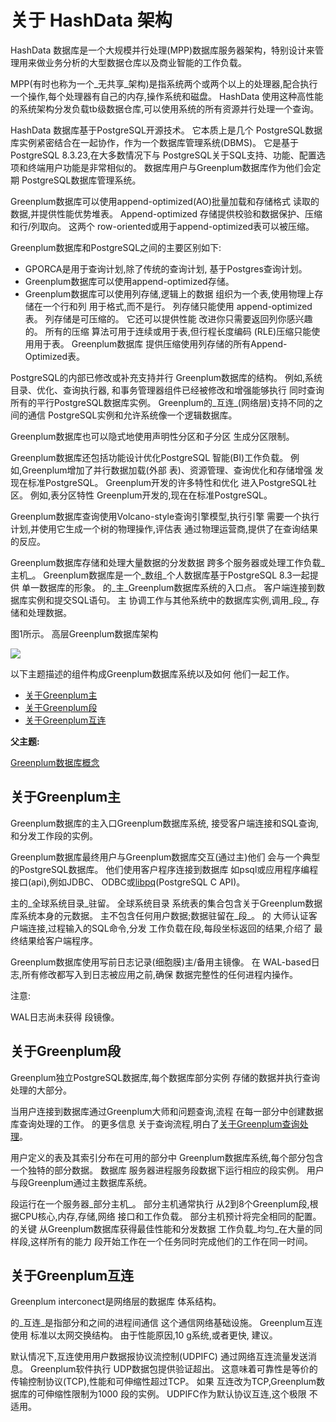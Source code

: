 # 关于 HashData 架构

HashData 数据库是一个大规模并行处理\(MPP\)数据库服务器架构，特别设计来管理用来做业务分析的大型数据仓库以及商业智能的工作负载。

MPP\(有时也称为一个_无共享_架构\)是指系统两个或两个以上的处理器,配合执行一个操作,每个处理器有自己的内存,操作系统和磁盘。 HashData 使用这种高性能的系统架构分发负载tb级数据仓库,可以使用系统的所有资源并行处理一个查询。

HashData 数据库基于PostgreSQL开源技术。 它本质上是几个 PostgreSQL数据库实例紧密结合在一起协作，作为一个数据库管理系统\(DBMS\)。 它是基于PostgreSQL 8.3.23,在大多数情况下与 PostgreSQL关于SQL支持、功能、配置选项和终端用户功能是非常相似的。 数据库用户与Greenplum数据库作为他们会定期 PostgreSQL数据库管理系统。

Greenplum数据库可以使用append-optimized\(AO\)批量加载和存储格式 读取的数据,并提供性能优势堆表。 Append-optimized 存储提供校验和数据保护、压缩和行/列取向。 这两个 row-oriented或用于append-optimized表可以被压缩。

Greenplum数据库和PostgreSQL之间的主要区别如下:

* GPORCA是用于查询计划,除了传统的查询计划, 基于Postgres查询计划。
* Greenplum数据库可以使用append-optimized存储。
* Greenplum数据库可以使用列存储,逻辑上的数据 组织为一个表,使用物理上存储在一个行和列 用于格式,而不是行。 列存储只能使用 append-optimized表。 列存储是可压缩的。 它还可以提供性能 改进你只需要返回列你感兴趣的。 所有的压缩 算法可用于连续或用于表,但行程长度编码 \(RLE\)压缩只能使用用于表。 Greenplum数据库 提供压缩使用列存储的所有Append-Optimized表。

PostgreSQL的内部已修改或补充支持并行 Greenplum数据库的结构。 例如,系统目录、优化、查询执行器, 和事务管理器组件已经被修改和增强能够执行 同时查询所有的平行PostgreSQL数据库实例。 Greenplum的_互连_\(网络层\)支持不同的之间的通信 PostgreSQL实例和允许系统像一个逻辑数据库。

Greenplum数据库也可以隐式地使用声明性分区和子分区 生成分区限制。

Greenplum数据库还包括功能设计优化PostgreSQL 智能\(BI\)工作负载。 例如,Greenplum增加了并行数据加载\(外部 表\)、资源管理、查询优化和存储增强 发现在标准PostgreSQL。 Greenplum开发的许多特性和优化 进入PostgreSQL社区。 例如,表分区特性 Greenplum开发的,现在在标准PostgreSQL。

Greenplum数据库查询使用Volcano-style查询引擎模型,执行引擎 需要一个执行计划,并使用它生成一个树的物理操作,评估表 通过物理运营商,提供了在查询结果的反应。

Greenplum数据库存储和处理大量数据的分发数据 跨多个服务器或处理工作负载_主机_。 Greenplum数据库是一个_数组_个人数据库基于PostgreSQL 8.3一起提供 单一数据库的形象。 的_主\_Greenplum数据库系统的入口点。 客户端连接到数据库实例和提交SQL语句。 主 协调工作与其他系统中的数据库实例,调用_段\_, 存储和处理数据。

图1所示。 高层Greenplum数据库架构

![](http://greenplum.org/docs/admin_guide/graphics/highlevel_arch.jpg)

以下主题描述的组件构成Greenplum数据库系统以及如何 他们一起工作。

* [关于Greenplum主](http://greenplum.org/docs/admin_guide/intro/arch_overview.html#arch_master)
* [关于Greenplum段](http://greenplum.org/docs/admin_guide/intro/arch_overview.html#arch_segments)
* [关于Greenplum互连](http://greenplum.org/docs/admin_guide/intro/arch_overview.html#arch_interconnect)

**父主题:**

[Greenplum数据库概念](http://greenplum.org/docs/admin_guide/intro/partI.html)

## 关于Greenplum主

Greenplum数据库的主入口Greenplum数据库系统, 接受客户端连接和SQL查询,和分发工作段的实例。

Greenplum数据库最终用户与Greenplum数据库交互\(通过主\)他们 会与一个典型的PostgreSQL数据库。 他们使用客户程序连接到数据库 如psql或应用程序编程接口\(api\),例如JDBC、 ODBC或[libpq](https://www.postgresql.org/docs/8.3/static/libpq.html)\(PostgreSQL C API\)。

主的_全球系统目录_驻留。 全球系统目录 系统表的集合包含关于Greenplum数据库系统本身的元数据。 主不包含任何用户数据;数据驻留在_段_。 的 大师认证客户端连接,过程输入的SQL命令,分发 工作负载在段,每段坐标返回的结果,介绍了 最终结果给客户端程序。

Greenplum数据库使用写前日志记录\(细胞膜\)主/备用主镜像。 在 WAL-based日志,所有修改都写入到日志被应用之前,确保 数据完整性的任何进程内操作。

注意:

WAL日志尚未获得 段镜像。

## 关于Greenplum段

Greenplum独立PostgreSQL数据库,每个数据库部分实例 存储的数据并执行查询处理的大部分。

当用户连接到数据库通过Greenplum大师和问题查询,流程 在每一部分中创建数据库查询处理的工作。 的更多信息 关于查询流程,明白了[关于Greenplum查询处理](http://greenplum.org/docs/admin_guide/query/topics/parallel-proc.html#topic1)。

用户定义的表及其索引分布在可用的部分中 Greenplum数据库系统,每个部分包含一个独特的部分数据。 数据库 服务器进程服务段数据下运行相应的段实例。 用户与段Greenplum通过主数据库系统。

段运行在一个服务器_部分主机_。 部分主机通常执行 从2到8个Greenplum段,根据CPU核心,内存,存储,网络 接口和工作负载。 部分主机预计将完全相同的配置。 的关键 从Greenplum数据库获得最佳性能和分发数据 工作负载_均匀_在大量的同样段,这样所有的能力 段开始工作在一个任务同时完成他们的工作在同一时间。

## 关于Greenplum互连

Greenplum interconect是网络层的数据库 体系结构。

的_互连_是指部分和之间的进程间通信 这个通信网络基础设施。 Greenplum互连使用 标准以太网交换结构。 由于性能原因,10 g系统,或者更快, 建议。

默认情况下,互连使用用户数据报协议流控制\(UDPIFC\) 通过网络互连流量发送消息。 Greenplum软件执行 UDP数据包提供验证超出。 这意味着可靠性是等价的 传输控制协议\(TCP\),性能和可伸缩性超过TCP。 如果 互连改为TCP,Greenplum数据库的可伸缩性限制为1000 段的实例。 UDPIFC作为默认协议互连,这个极限 不适用。

